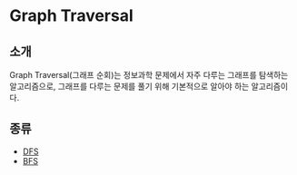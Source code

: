 # Graph Traversal

## 소개

Graph Traversal(그래프 순회)는 정보과학 문제에서 자주 다루는 그래프를 탐색하는 알고리즘으로, 그래프를 다루는 문제를 풀기 위해 기본적으로 알아야 하는 알고리즘이다.

## 종류

* [DFS](./dfs.md)
* [BFS](./bfs.md)

